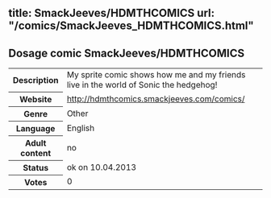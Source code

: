 title: SmackJeeves/HDMTHCOMICS
url: "/comics/SmackJeeves_HDMTHCOMICS.html"
---
Dosage comic SmackJeeves/HDMTHCOMICS
-----------------------------------------

<table class="comicinfo">
<tr>
<th>Description</th><td>My sprite comic shows how me and my friends live in the world of Sonic the hedgehog!</td>
</tr>
<tr>
<th>Website</th><td><a href="http://hdmthcomics.smackjeeves.com/comics/">http://hdmthcomics.smackjeeves.com/comics/</a></td>
</tr>
<tr>
<th>Genre</th><td>Other</td>
</tr>
<tr>
<th>Language</th><td>English</td>
</tr>
<tr>
<th>Adult content</th><td>no</td>
</tr>
<tr>
<th>Status</th><td>ok on 10.04.2013</td>
</tr>
<tr>
<th>Votes</th><td>0</div></td>
</tr>
</table>
